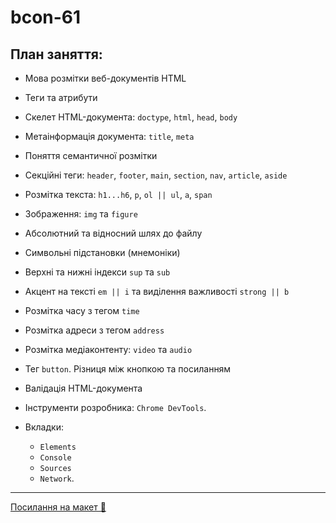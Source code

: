 # bcon-61

## План заняття:

- Мова розмітки веб-документів HTML
- Теги та атрибути
- Cкелет HTML-документа: `doctype`, `html`, `head`, `body`
- Метаінформація документа: `title`, `meta`
- Поняття семантичної розмітки
- Секційні теги: `header`, `footer`, `main`, `section`, `nav`, `article`, `aside`
- Розмітка текста: `h1...h6`, `p`, `ol || ul`, `a`, `span`
- Зображення: `img` та `figure`
- Абсолютний та відносний шлях до файлу

- Символьні підстановки (мнемоніки)
- Верхні та нижні індекси `sup` та `sub`
- Акцент на тексті `em || i` та виділення важливості `strong || b`
- Розмітка часу з тегом `time`
- Розмітка адреси з тегом `address`
- Розмітка медіаконтенту: `video` та `audio`
- Тег `button`. Різниця між кнопкою та посиланням

- Валідація HTML-документа
- Інструменти розробника: `Chrome DevTools`.
- Вкладки:
  - `Elements`
  - `Console`
  - `Sources`
  - `Network`.

---

[Посилання на макет 🎨](https://www.figma.com/file/SHNrA7r9RBXLqDUVYZjL1g/Simply-Chocolate?type=design&node-id=606%3A34&mode=design&t=nRzD3pyVqUjvLrgn-1)
